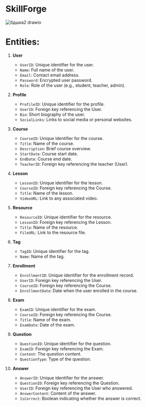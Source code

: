 # SkillForge

![бдшка2 drawio](https://github.com/user-attachments/assets/4e7cfc57-464a-4b1f-a03f-826d1ac9a59b)

# Entities:

1. **User**
   - `UserID`: Unique identifier for the user.
   - `Name`: Full name of the user.
   - `Email`: Contact email address.
   - `Password`: Encrypted user password.
   - `Role`: Role of the user (e.g., student, teacher, admin).

2. **Profile**
   - `ProfileID`: Unique identifier for the profile.
   - `UserID`: Foreign key referencing the User.
   - `Bio`: Short biography of the user.
   - `SocialLinks`: Links to social media or personal websites.

3. **Course**
   - `CourseID`: Unique identifier for the course.
   - `Title`: Name of the course.
   - `Description`: Brief course overview.
   - `StartDate`: Course start date.
   - `EndDate`: Course end date.
   - `TeacherID`: Foreign key referencing the teacher (User).

4. **Lesson**
   - `LessonID`: Unique identifier for the lesson.
   - `CourseID`: Foreign key referencing the Course.
   - `Title`: Name of the lesson.
   - `VideoURL`: Link to any associated video.

5. **Resource**
   - `ResourceID`: Unique identifier for the resource.
   - `LessonID`: Foreign key referencing the Lesson.
   - `Title`: Name of the resource.
   - `FileURL`: Link to the resource file.

6. **Tag**
   - `TagID`: Unique identifier for the tag.
   - `Name`: Name of the tag.

7. **Enrollment**
   - `EnrollmentID`: Unique identifier for the enrollment record.
   - `UserID`: Foreign key referencing the User.
   - `CourseID`: Foreign key referencing the Course.
   - `EnrollmentDate`: Date when the user enrolled in the course.

8. **Exam**
   - `ExamID`: Unique identifier for the exam.
   - `CourseID`: Foreign key referencing the Course.
   - `Title`: Name of the exam.
   - `ExamDate`: Date of the exam.

9. **Question**
   - `QuestionID`: Unique identifier for the question.
   - `ExamID`: Foreign key referencing the Exam.
   - `Content`: The question content.
   - `QuestionType`: Type of the question.

10. **Answer**
    - `AnswerID`: Unique identifier for the answer.
    - `QuestionID`: Foreign key referencing the Question.
    - `UserID`: Foreign key referencing the User who answered.
    - `AnswerContent`: Content of the answer.
    - `IsCorrect`: Boolean indicating whether the answer is correct.

